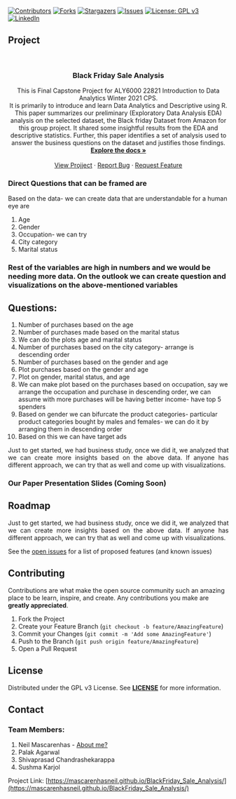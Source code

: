 <!-- PROJECT SHIELDS -->
<!--
*** I'm using markdown "reference style" links for readability.
*** Reference links are enclosed in brackets [ ] instead of parentheses ( ).
*** See the bottom of this document for the declaration of the reference variables
*** for contributors-url, forks-url, etc. This is an optional, concise syntax you may use.
*** https://www.markdownguide.org/basic-syntax/#reference-style-links
-->

[![Contributors][contributors-shield]][contributors-url]
[![Forks][forks-shield]][forks-url]
[![Stargazers][stars-shield]][stars-url]
[![Issues][issues-shield]][issues-url]
[![License: GPL v3](https://img.shields.io/badge/License-GPLv3-blue.svg)][license-url]
[![LinkedIn][linkedin-shield]][linkedin-url]


## Project
<!-- PROJECT LOGO -->
<br />
<p align="center">

  <h3 align="center">Black Friday Sale Analysis</h3>


  <p align="center">
    This is Final Capstone Project for ALY6000 22821 Introduction to Data Analytics Winter 2021 CPS. <br>It is primarily to introduce and learn Data Analytics and Descriptive using R.
    <br />This paper summarizes our preliminary (Exploratory Data Analysis EDA) analysis on the selected dataset, the Black friday Dataset from Amazon for this group project. It shared some insightful results from the EDA and descriptive statistics. Further, this paper identifies a set of analysis used to answer the business questions on the dataset and justifies those findings.
    <br />
    <a href="https://github.com/mascarenhasneil/BlackFriday_Sale_Analysis/blob/main/Readme.md"><strong>Explore the docs »</strong></a>
    <br />
    <br />
    <a href="https://mascarenhasneil.github.io/BlackFriday_Sale_Analysis/">View Projject</a>
    ·
    <a href="https://github.com/mascarenhasneil/BlackFriday_Sale_Analysis/issues">Report Bug</a>
    ·
    <a href="https://github.com/mascarenhasneil/BlackFriday_Sale_Analysis/issues">Request Feature</a>
  </p>
</p>


### Direct Questions that can be framed are

Based on the data- we can create data that are understandable for a human eye are
1.	Age
2.	Gender
3.	Occupation- we can try
4.	City category
5.	Marital status

### Rest of the variables are high in numbers and we would be needing more data. On the outlook we can create question and visualizations on the above-mentioned variables

## Questions: 

1.	Number of purchases based on the age
1.	Number of purchases made based on the marital status
1.	We can do the plots age and marital status
1.	Number of purchases based on the city category- arrange is descending order
1.	Number of purchases based on the gender and  age
1.	Plot purchases based on the gender and age
1.	Plot on gender, marital status, and age
1.	We can make plot based on the purchases based on occupation, say we arrange the occupation and purchase in descending order, we can assume with more purchases will be having better income- have top 5 spenders
1.	Based on gender we can bifurcate the product categories- particular product categories bought by males and females- we can do it by arranging them in descending order
1.	Based on this we can have target ads

<p align="justify">
Just to get started, we had business study, once we did it, we analyzed that we can create more insights based on the above data. If anyone has different approach, we can try that as well and come up with visualizations.
</p>



### Our Paper Presentation Slides (Coming Soon)


<!-- ROADMAP -->
## Roadmap

<p align="justify">
Just to get started, we had business study, once we did it, we analyzed that we can create more insights based on the above data. If anyone has different approach, we can try that as well and come up with visualizations.
</p>


See the [open issues](https://github.com/mascarenhasneil/BlackFriday_Sale_Analysis/issues) for a list of proposed features (and known issues)



<!-- CONTRIBUTING -->
## Contributing

Contributions are what make the open source community such an amazing place to be learn, inspire, and create. Any contributions you make are **greatly appreciated**.

1. Fork the Project
2. Create your Feature Branch (`git checkout -b feature/AmazingFeature`)
3. Commit your Changes (`git commit -m 'Add some AmazingFeature'`)
4. Push to the Branch (`git push origin feature/AmazingFeature`)
5. Open a Pull Request



<!-- LICENSE -->
## License

Distributed under the GPL v3 License. See **[LICENSE](https://github.com/mascarenhasneil/BlackFriday_Sale_Analysis/blob/main/LICENSE)** for more information.



<!-- CONTACT -->
## Contact

### Team Members: 
1. Neil Mascarenhas - [About me?](https://about.me/neilmascarenhas)
1. Palak Agarwal
1. Shivaprasad Chandrashekarappa
1. Sushma Karjol


Project Link: [https://mascarenhasneil.github.io/BlackFriday_Sale_Analysis/](https://mascarenhasneil.github.io/BlackFriday_Sale_Analysis/)





<!-- MARKDOWN LINKS & IMAGES -->
<!-- https://www.markdownguide.org/basic-syntax/#reference-style-links 
https://github.com/mascarenhasneil/BlackFriday_Sale_Analysis
-->
[contributors-shield]: https://img.shields.io/github/contributors/mascarenhasneil/BlackFriday_Sale_Analysis.svg?style=flat-square
[contributors-url]: https://github.com/mascarenhasneil/BlackFriday_Sale_Analysis/graphs/contributors
[forks-shield]: https://img.shields.io/github/forks/mascarenhasneil/BlackFriday_Sale_Analysis.svg?style=flat-square
[forks-url]: https://github.com/mascarenhasneil/BlackFriday_Sale_Analysis/network/members
[stars-shield]: https://img.shields.io/github/stars/mascarenhasneil/BlackFriday_Sale_Analysis.svg?style=flat-square
[stars-url]: https://github.com/mascarenhasneil/BlackFriday_Sale_Analysis/stargazers
[issues-shield]: https://img.shields.io/github/issues/mascarenhasneil/BlackFriday_Sale_Analysis.svg?style=flat-square
[issues-url]: https://github.com/mascarenhasneil/BlackFriday_Sale_Analysis/issues
[license-shield]: https://img.shields.io/github/license/mascarenhasneil/BlackFriday_Sale_Analysis.svg?style=flat-square
[license-url]: https://github.com/mascarenhasneil/BlackFriday_Sale_Analysis/blob/main/LICENSE
[linkedin-shield]: https://img.shields.io/badge/-LinkedIn-black.svg?style=flat-square&logo=linkedin&colorB=555
[linkedin-url]: https://linkedin.com/in/mascarenhasneil
